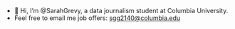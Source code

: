 - 👋 Hi, I’m @SarahGrevy, a data journalism student at Columbia University.
- Feel free to email me job offers: sgg2140@columbia.edu
